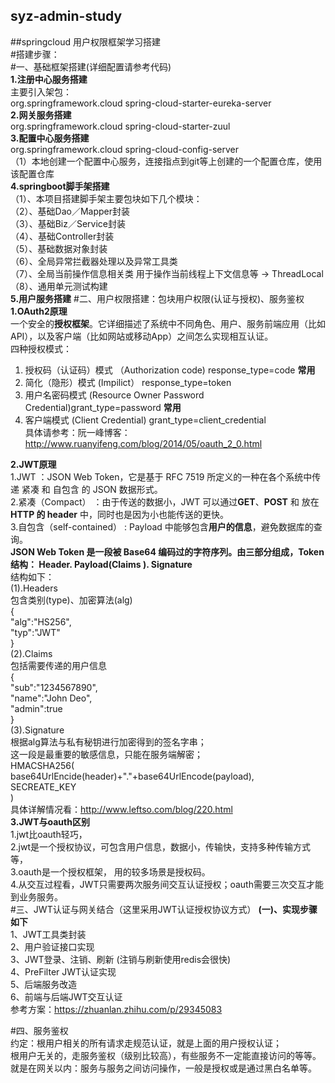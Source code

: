 ## syz-admin-study   
##springcloud 用户权限框架学习搭建     
#搭建步骤：     
#一、基础框架搭建(详细配置请参考代码)     
**1.注册中心服务搭建**    
主要引入架包：   
         <dependency>
              <groupId>org.springframework.cloud</groupId>
              <artifactId>spring-cloud-starter-eureka-server</artifactId>
         </dependency>   
**2.网关服务搭建**    
         <dependency>
			<groupId>org.springframework.cloud</groupId>
			<artifactId>spring-cloud-starter-zuul</artifactId>
		 </dependency>  	
**3.配置中心服务搭建**   
         <dependency>
			<groupId>org.springframework.cloud</groupId>
			<artifactId>spring-cloud-config-server</artifactId>
		 </dependency>    
		 （1）本地创建一个配置中心服务，连接指点到git等上创建的一个配置仓库，使用该配置仓库    
**4.springboot脚手架搭建**    
   （1）、本项目搭建脚手架主要包块如下几个模块：    
   （2）、基础Dao／Mapper封装   
   （3）、基础Biz／Service封装   
   （4）、基础Controller封装   
   （5）、基础数据对象封装   
   （6）、全局异常拦截器处理以及异常工具类   
   （7）、全局当前操作信息相关类 用于操作当前线程上下文信息等 -> ThreadLocal   
   （8）、通用单元测试构建    
**5.用户服务搭建**
#二、用户权限搭建：包块用户权限(认证与授权)、服务鉴权
 **1.OAuth2原理**   
 一个安全的**授权框架**。它详细描述了系统中不同角色、用户、服务前端应用（比如API），以及客户端（比如网站或移动App）之间怎么实现相互认证。  
 四种授权模式：
 1. 授权码（认证码）模式 （Authorization code) response_type=code   **常用**   
 2. 简化（隐形）模式 (Impilict） response_type=token
 3. 用户名密码模式 (Resource Owner Password Credential)grant_type=password  **常用**    
 4. 客户端模式 (Client Credential) grant_type=client_credential   
 具体请参考：阮一峰博客：http://www.ruanyifeng.com/blog/2014/05/oauth_2_0.html  

**2.JWT原理**  
  1.JWT ：JSON Web Token，它是基于 RFC 7519 所定义的一种在各个系统中传递 紧凑 和 自包含 的 JSON 数据形式。   
  2.紧凑（Compact） ：由于传送的数据小，JWT 可以通过**GET**、**POST** 和 放在 **HTTP 的 header** 中，同时也是因为小也能传送的更快。    
  3.自包含（self-contained） : Payload 中能够包含**用户的信息**，避免数据库的查询。   
**JSON Web Token 是一段被 Base64 编码过的字符序列。由三部分组成，Token结构： Header. Payload(Claims ). Signature**  
  结构如下：   
  (1).Headers   
      包含类别(type)、加密算法(alg)    
       {   
       "alg":"HS256",  
       "typ":"JWT"  
       }    
  (2).Claims   
      包括需要传递的用户信息   
      {    
      "sub":"1234567890",   
      "name":"John Deo",   
      "admin":true   
      }   
  (3).Signature   
      根据alg算法与私有秘钥进行加密得到的签名字串；   
      这一段是最重要的敏感信息，只能在服务端解密；  
      HMACSHA256(   
          base64UrlEncide(header)+"."+base64UrlEncode(payload),   
          SECREATE_KEY  
      )   
  具体详解情况看：http://www.leftso.com/blog/220.html    
**3.JWT与oauth区别**    
1.jwt比oauth轻巧，   
2.jwt是一个授权协议，可包含用户信息，数据小，传输快，支持多种传输方式等，  
3.oauth是一个授权框架，  用的较多场景是授权码。     
4.从交互过程看，JWT只需要两次服务间交互认证授权；oauth需要三次交互才能到业务服务。    
#三、JWT认证与网关结合（这里采用JWT认证授权协议方式）
**(一)、实现步骤如下**   
1、JWT工具类封装   
2、用户验证接口实现   
3、JWT登录、注销、刷新 (注销与刷新使用redis会很快)   
4、PreFilter JWT认证实现   
5、后端服务改造   
6、前端与后端JWT交互认证   
参考方案：https://zhuanlan.zhihu.com/p/29345083   

#四、服务鉴权  
约定：根用户相关的所有请求走规范认证，就是上面的用户授权认证；    
      根用户无关的，走服务鉴权（级别比较高），有些服务不一定能直接访问的等等。  
就是在网关以内：服务与服务之间访问操作，一般是授权或是通过黑白名单等。       
